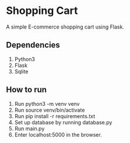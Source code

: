 # Shopping Cart  
A simple E-commerce shopping cart using Flask.
  
## Dependencies ##
1. Python3
2. Flask
3. Sqlite

## How to run ##
1. Run python3 -m venv venv
2. Run source venv/bin/activate
3. Run pip install -r requirements.txt
4. Set up database by running database.py
5. Run main.py
6. Enter localhost:5000 in the browser.
